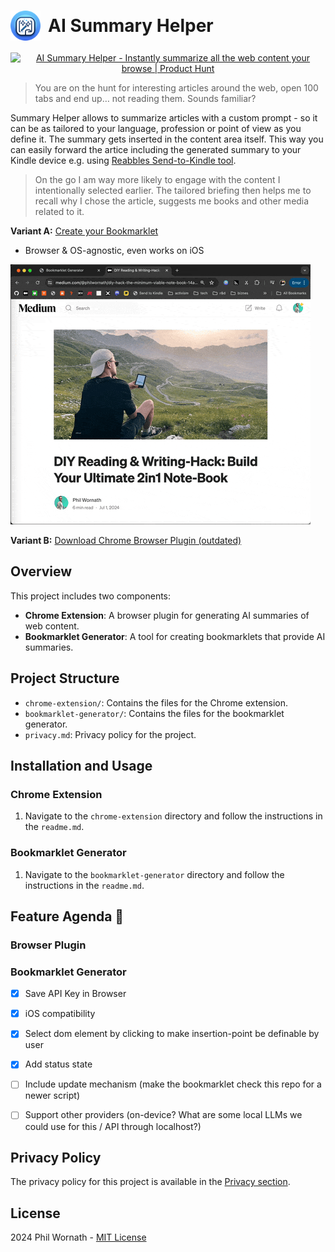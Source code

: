 <link href="style.css" rel="stylesheet">
<!-- # ![Icon](chrome-extension/icons/icon48.png) AI Summary Helper  -->
<h1 style="display: flex; align-content: center; align-items: center; gap: 12px;"><img src="icon.svg" style="width:48px; height:48px">AI Summary Helper</h1>

<a href="https://www.producthunt.com/posts/ai-summary-helper?embed=true&utm_source=badge-featured&utm_medium=badge&utm_souce=badge-ai&#0045;summary&#0045;helper" target="_blank"><img src="https://api.producthunt.com/widgets/embed-image/v1/featured.svg?post_id=461601&theme=dark" alt="AI&#0032;Summary&#0032;Helper - Instantly&#0032;summarize&#0032;all&#0032;the&#0032;web&#0032;content&#0032;your&#0032;browse | Product Hunt" style="width: 250px; height: 54px;text-align: center;" width="250" height="54" /></a>

>You are on the hunt for interesting articles around the web, open 100 tabs and end up… not reading them. Sounds familiar?

Summary Helper allows to summarize articles with a custom prompt - so it can be as tailored to your language, profession or point of view as you define it. The summary gets inserted in the content area itself. This way you can easily forward the artice including the generated summary to your Kindle device e.g. using [Reabbles Send-to-Kindle tool](https://send.reabble.com/). 

>On the go I am way more likely to engage with the content I intentionally selected earlier. The tailored briefing then helps me to recall why I chose the article, suggests me books and other media related to it. 

**Variant A:** [Create your Bookmarklet](https://philffm.github.io/ai-summary-helper/bookmarklet-generator/) 
- Browser & OS-agnostic, even works on iOS 

![Demo](bookmarklet-generator/demo.gif)

**Variant B:** [Download Chrome Browser Plugin (outdated)](https://chromewebstore.google.com/detail/ai-summary-helper-summari/hldbejcjaedipeegjcinmhejdndchkmb)


## Overview

This project includes two components:
- **Chrome Extension**: A browser plugin for generating AI summaries of web content.
- **Bookmarklet Generator**: A tool for creating bookmarklets that provide AI summaries.

## Project Structure

- `chrome-extension/`: Contains the files for the Chrome extension.
- `bookmarklet-generator/`: Contains the files for the bookmarklet generator.
- `privacy.md`: Privacy policy for the project.

## Installation and Usage

### Chrome Extension

1. Navigate to the `chrome-extension` directory and follow the instructions in the `readme.md`.

### Bookmarklet Generator

1. Navigate to the `bookmarklet-generator` directory and follow the instructions in the `readme.md`.


## Feature Agenda 🚀

### Browser Plugin

### Bookmarklet Generator 
- [x] Save API Key in Browser
- [x] iOS compatibility 
- [x] Select dom element by clicking to make insertion-point be definable by user
- [x] Add status state
- [ ] Include update mechanism (make the bookmarklet check this repo for a newer script) 
- [ ] Support other providers (on-device? What are some local LLMs we could use for this / API through localhost?)


## Privacy Policy

The privacy policy for this project is available in the [Privacy section](/chrome-extension/privacy.md).

## License

2024 Phil Wornath - [MIT License](LICENSE)